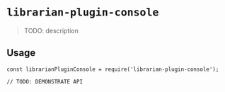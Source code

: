 # `librarian-plugin-console`

> TODO: description

## Usage

```
const librarianPluginConsole = require('librarian-plugin-console');

// TODO: DEMONSTRATE API
```
